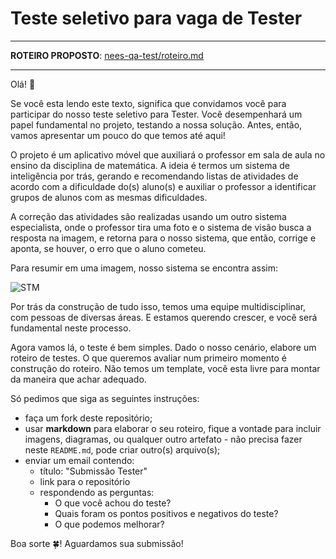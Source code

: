 # Teste seletivo para vaga de Tester

---

**ROTEIRO PROPOSTO**: [nees-qa-test/roteiro.md](./roteiro.md)

---

Olá! 👋

Se você esta lendo este texto, significa que convidamos você para participar do nosso teste seletivo para Tester. Você desempenhará um papel fundamental no projeto, testando a nossa solução. Antes, então, vamos apresentar um pouco do que temos até aqui!

O projeto é um aplicativo móvel que auxiliará o professor em sala de aula no ensino da disciplina de matemática. A ideia é termos um sistema de inteligência por trás, gerando e recomendando listas de atividades de acordo com a dificuldade do(s) aluno(s) e auxiliar o professor a identificar grupos de alunos com as mesmas dificuldades.

A correção das atividades são realizadas usando um outro sistema especialista, onde o professor tira uma foto e o sistema de visão busca a resposta na imagem, e retorna para o nosso sistema, que então, corrige e aponta, se houver, o erro que o aluno cometeu.

Para resumir em uma imagem, nosso sistema se encontra assim:

![STM](stm.png)

Por trás da construção de tudo isso, temos uma equipe multidisciplinar, com pessoas de diversas áreas. E estamos querendo crescer, e você será fundamental neste processo.

Agora vamos lá, o teste é bem simples. Dado o nosso cenário, elabore um roteiro de testes. O que queremos avaliar num primeiro momento é construção do roteiro. Não temos um template, você esta livre para montar da maneira que achar adequado.

Só pedimos que siga as seguintes instruções:

- faça um fork deste repositório;
- usar **markdown** para elaborar o seu roteiro, fique a vontade para incluir imagens, diagramas, ou qualquer outro artefato - não precisa fazer neste `README.md`, pode criar outro(s) arquivo(s);
- enviar um email contendo:
  - título: "Submissão Tester"
  - link para o repositório
  - respondendo as perguntas:
    - O que você achou do teste?
    - Quais foram os pontos positivos e negativos do teste?
    - O que podemos melhorar?

Boa sorte 🍀! Aguardamos sua submissão!

